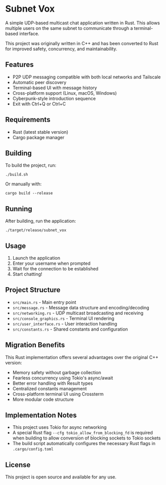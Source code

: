 # Subnet Vox

A simple UDP-based multicast chat application written in Rust. This allows multiple users on the same subnet to communicate through a terminal-based interface.

This project was originally written in C++ and has been converted to Rust for improved safety, concurrency, and maintainability.

## Features

- P2P UDP messaging compatible with both local networks and Tailscale
- Automatic peer discovery
- Terminal-based UI with message history
- Cross-platform support (Linux, macOS, Windows)
- Cyberpunk-style introduction sequence
- Exit with Ctrl+Q or Ctrl+C

## Requirements

- Rust (latest stable version)
- Cargo package manager

## Building

To build the project, run:

```
./build.sh
```

Or manually with:

```
cargo build --release
```

## Running

After building, run the application:

```
./target/release/subnet_vox
```

## Usage

1. Launch the application
2. Enter your username when prompted
3. Wait for the connection to be established
4. Start chatting!

## Project Structure

- `src/main.rs` - Main entry point
- `src/message.rs` - Message data structure and encoding/decoding
- `src/networking.rs` - UDP multicast broadcasting and receiving
- `src/console_graphics.rs` - Terminal UI rendering
- `src/user_interface.rs` - User interaction handling
- `src/constants.rs` - Shared constants and configuration

## Migration Benefits

This Rust implementation offers several advantages over the original C++ version:

- Memory safety without garbage collection
- Fearless concurrency using Tokio's async/await
- Better error handling with Result types
- Centralized constants management
- Cross-platform terminal UI using Crossterm
- More modular code structure

## Implementation Notes

- This project uses Tokio for async networking
- A special Rust flag `--cfg tokio_allow_from_blocking_fd` is required when building to allow conversion of blocking sockets to Tokio sockets
- The build script automatically configures the necessary Rust flags in `.cargo/config.toml`

## License

This project is open source and available for any use.